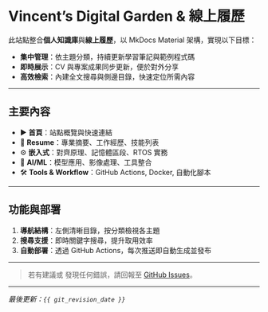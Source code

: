 # Vincent’s Digital Garden & 線上履歷

此站點整合**個人知識庫**與**線上履歷**，以 MkDocs Material 架構，實現以下目標：

* **集中管理**：依主題分類，持續更新學習筆記與範例程式碼
* **即時展示**：CV 與專案成果同步更新，便於對外分享
* **高效檢索**：內建全文搜尋與側邊目錄，快速定位所需內容

---

## 主要內容

* ▶️ **首頁**：站點概覽與快速連結
* 📄 **Resume**：專業摘要、工作經歷、技能列表
* ⚙️ **嵌入式**：對齊原理、記憶體區段、RTOS 實務
* 🤖 **AI/ML**：模型應用、影像處理、工具整合
* 🛠️ **Tools & Workflow**：GitHub Actions, Docker, 自動化腳本

---

## 功能與部署

1. **導航結構**：左側清晰目錄，按分類檢視各主題
2. **搜尋支援**：即時關鍵字搜尋，提升取用效率
3. **自動部署**：透過 GitHub Actions，每次推送即自動生成並發布

---

> 若有建議或 發現任何錯誤，請回報至 [GitHub Issues](https://github.com/your-username/DigitalGarden/issues)。

---

*最後更新：`{{ git_revision_date }}`*
